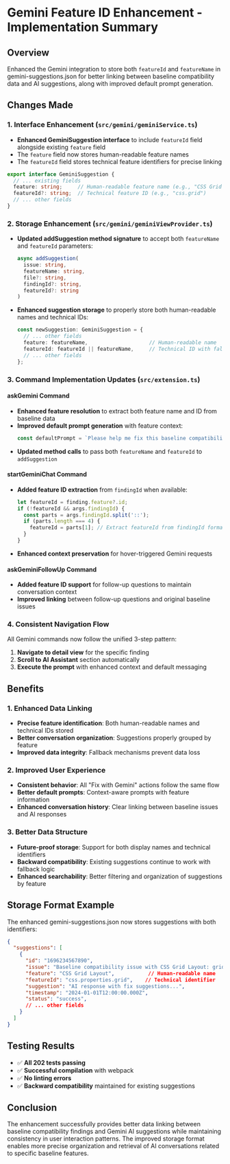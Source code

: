 # Gemini Feature ID Enhancement - Implementation Summary

## Overview
Enhanced the Gemini integration to store both `featureId` and `featureName` in gemini-suggestions.json for better linking between baseline compatibility data and AI suggestions, along with improved default prompt generation.

## Changes Made

### 1. Interface Enhancement (`src/gemini/geminiService.ts`)
- **Enhanced GeminiSuggestion interface** to include `featureId` field alongside existing `feature` field
- The `feature` field now stores human-readable feature names
- The `featureId` field stores technical feature identifiers for precise linking

```typescript
export interface GeminiSuggestion {
  // ... existing fields
  feature: string;     // Human-readable feature name (e.g., "CSS Grid Layout")
  featureId?: string;  // Technical feature ID (e.g., "css.grid")
  // ... other fields
}
```

### 2. Storage Enhancement (`src/gemini/geminiViewProvider.ts`)
- **Updated addSuggestion method signature** to accept both `featureName` and `featureId` parameters:
  ```typescript
  async addSuggestion(
    issue: string, 
    featureName: string, 
    file?: string, 
    findingId?: string, 
    featureId?: string
  )
  ```

- **Enhanced suggestion storage** to properly store both human-readable names and technical IDs:
  ```typescript
  const newSuggestion: GeminiSuggestion = {
    // ... other fields
    feature: featureName,                    // Human-readable name
    featureId: featureId || featureName,     // Technical ID with fallback
    // ... other fields
  };
  ```

### 3. Command Implementation Updates (`src/extension.ts`)

#### askGemini Command
- **Enhanced feature resolution** to extract both feature name and ID from baseline data
- **Improved default prompt generation** with feature context:
  ```typescript
  const defaultPrompt = `Please help me fix this baseline compatibility issue with ${featureName || 'this feature'}. I need practical solutions that ensure cross-browser compatibility and follow web standards best practices.`;
  ```
- **Updated method calls** to pass both `featureName` and `featureId` to `addSuggestion`

#### startGeminiChat Command
- **Added feature ID extraction** from `findingId` when available:
  ```typescript
  let featureId = finding.feature?.id;
  if (!featureId && args.findingId) {
    const parts = args.findingId.split('::');
    if (parts.length === 4) {
      featureId = parts[1]; // Extract featureId from findingId format
    }
  }
  ```
- **Enhanced context preservation** for hover-triggered Gemini requests

#### askGeminiFollowUp Command
- **Added feature ID support** for follow-up questions to maintain conversation context
- **Improved linking** between follow-up questions and original baseline issues

### 4. Consistent Navigation Flow
All Gemini commands now follow the unified 3-step pattern:
1. **Navigate to detail view** for the specific finding
2. **Scroll to AI Assistant** section automatically
3. **Execute the prompt** with enhanced context and default messaging

## Benefits

### 1. Enhanced Data Linking
- **Precise feature identification**: Both human-readable names and technical IDs stored
- **Better conversation organization**: Suggestions properly grouped by feature
- **Improved data integrity**: Fallback mechanisms prevent data loss

### 2. Improved User Experience
- **Consistent behavior**: All "Fix with Gemini" actions follow the same flow
- **Better default prompts**: Context-aware prompts with feature information
- **Enhanced conversation history**: Clear linking between baseline issues and AI responses

### 3. Better Data Structure
- **Future-proof storage**: Support for both display names and technical identifiers
- **Backward compatibility**: Existing suggestions continue to work with fallback logic
- **Enhanced searchability**: Better filtering and organization of suggestions by feature

## Storage Format Example

The enhanced gemini-suggestions.json now stores suggestions with both identifiers:

```json
{
  "suggestions": [
    {
      "id": "1696234567890",
      "issue": "Baseline compatibility issue with CSS Grid Layout: grid-template-areas not supported in older browsers",
      "feature": "CSS Grid Layout",           // Human-readable name
      "featureId": "css.properties.grid",    // Technical identifier  
      "suggestion": "AI response with fix suggestions...",
      "timestamp": "2024-01-01T12:00:00.000Z",
      "status": "success",
      // ... other fields
    }
  ]
}
```

## Testing Results
- ✅ **All 202 tests passing**
- ✅ **Successful compilation** with webpack
- ✅ **No linting errors** 
- ✅ **Backward compatibility** maintained for existing suggestions

## Conclusion
The enhancement successfully provides better data linking between baseline compatibility findings and Gemini AI suggestions while maintaining consistency in user interaction patterns. The improved storage format enables more precise organization and retrieval of AI conversations related to specific baseline features.